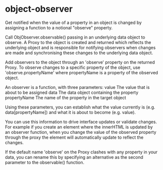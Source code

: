 # object-observer
Get notified when the value of a property in an object is changed by assigning a function to a notional "observe" property.

 Call ObjObserver.observable() passing in an underlying data object to observe.
 A Proxy to the object is created and returned which reflects the underlying object and
 is responsible for notifying observers when changes are made and synchronising these
 changes to the underlying data object.
 
 Add observers to the object through an 'observe' property on the returned Proxy. To
 observe changes to a specific property of the object, use 'observe.propertyName' where
 propertyName is a property of the observed object.
 
 An observer is a function, with three parameters:
 	value			The value that is about to be assigned
 	data			The data object containing the property
 	propertyName	The name of the property in the target object
 	
 Using these parameters, you can establish what the value currently is (e.g. data[propertyName])
 and what it is about to become (e.g. value).
 
 You can use this information to drive interface updates or validate changes. For example
 if you create an element where the innerHTML is updated by an observer function, when
 you change the value of the observed property through the proxy the element will
 automatically update to reflect the changes.
 
 If the default name 'observe' on the Proxy clashes with any property in your data,
 you can rename this by specifying an alternative as the second parameter to the
 observable() function.
